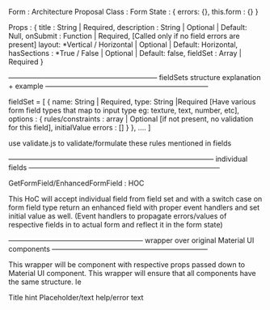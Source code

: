 Form : Architecture Proposal
Class : Form
State : {
	errors: {},
	this.form : {}
}

Props : {
    	title : String | Required,
        description : String | Optional | Default: Null,
        onSubmit : Function | Required, [Called only if no field errors are present]
        layout: *Vertical / Horizontal | Optional | Default: Horizontal,
        hasSections : *True / False | Optional | Default: false,
        fieldSet :  Array | Required 
}

————————————————————— fieldSets structure explanation + example ———————————————————————

fieldSet = [
		{
			name: String | Required,
            type: String |Required [Have various form field types that map to input type eg: texture, text, number, etc],	options : { 
				rules/constraints : array | Optional [if not present, no validation for this field],			initialValue
                errors : []
            }
		}, ….
]

use validate.js to validate/formulate these rules mentioned in fields


————————————————————————————— individual fields ———————————————————————————

GetFormField/EnhancedFormField : HOC 

This HoC will accept individual field from field set and with a switch case on form field type return an enhanced field with proper event handlers and set initial value as well. (Event handlers to propagate errors/values of respective fields in to actual form and reflect it in the form state) 

——————————————————— wrapper over original Material UI components ——————————————————————

This wrapper will be component with respective props passed down to Material UI component. This wrapper will ensure that all components have the same structure. 
Ie 

Title  							hint
Placeholder/text
help/error text